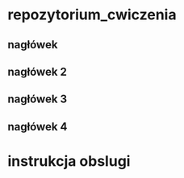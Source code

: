# repozytorium_cwiczenia

## nagłówek

## nagłówek 2

## nagłówek 3 

## nagłówek 4

# instrukcja obslugi